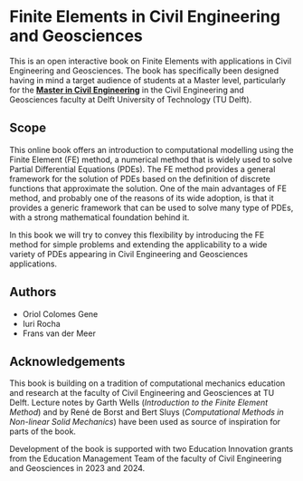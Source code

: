 # Finite Elements in Civil Engineering and Geosciences

This is an open interactive book on Finite Elements with applications in Civil Engineering and Geosciences. The book has specifically been designed having in mind a target audience of students at a Master level, particularly for the [**Master in Civil Engineering**](https://www.tudelft.nl/onderwijs/opleidingen/masters/ce/msc-civil-engineering) in the Civil Engineering and Geosciences faculty at Delft University of Technology (TU Delft). 

## Scope

This online book offers an introduction to computational modelling using the Finite Element (FE) method, a numerical method that is widely used to solve Partial Differential Equations (PDEs). The FE method provides a general framework for the solution of PDEs based on the definition of discrete functions that approximate the solution. One of the main advantages of FE method, and probably one of the reasons of its wide adoption, is that it provides a generic framework that can be used to solve many type of PDEs, with a strong mathematical foundation behind it. 

In this book we will try to convey this flexibility by introducing the FE method for simple problems and extending the applicability to a wide variety of PDEs appearing in Civil Engineering and Geosciences applications. 

## Authors

- Oriol Colomes Gene
- Iuri Rocha
- Frans van der Meer

## Acknowledgements

This book is building on a tradition of computational mechanics education and research at the faculty of Civil Engineering and Geosciences at TU Delft. Lecture notes by Garth Wells (*Introduction to the Finite Element Method*) and by René de Borst and Bert Sluys (*Computational Methods in Non-linear Solid Mechanics*) have been used as source of inspiration for parts of the book. 

Development of the book is supported with two Education Innovation grants from the Education Management Team of the faculty of Civil Engineering and Geosciences in 2023 and 2024. 



